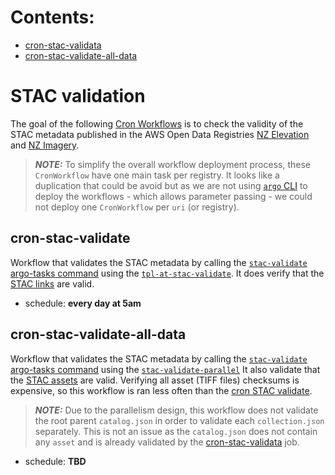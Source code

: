 # Contents:

- [cron-stac-validata](#cron-stac-validate)
- [cron-stac-validate-all-data](#cron-stac-validate-all-data)

# STAC validation

The goal of the following [Cron Workflows](https://argo-workflows.readthedocs.io/en/stable/cron-workflows/) is to check the validity of the STAC metadata published in the AWS Open Data Registries [NZ Elevation](https://registry.opendata.aws/nz-elevation/) and [NZ Imagery](https://registry.opendata.aws/nz-imagery/).

> **_NOTE:_** To simplify the overall workflow deployment process, these `CronWorkflow` have one main task per registry. It looks like a duplication that could be avoid but as we are not using [`argo` CLI](https://argo-workflows.readthedocs.io/en/stable/walk-through/argo-cli/) to deploy the workflows - which allows parameter passing - we could not deploy one `CronWorkflow` per `uri` (or registry).

## cron-stac-validate

Workflow that validates the STAC metadata by calling the [`stac-validate` argo-tasks command](https://github.com/linz/topo-workflows/blob/master/templates/argo-tasks/README.md#argo-tasksstac-validate) using the [`tpl-at-stac-validate`](https://github.com/linz/topo-workflows/blob/master/templates/argo-tasks/README.md#argo-tasksstac-validate). It does verify that the [STAC links](https://github.com/radiantearth/stac-spec/blob/master/collection-spec/collection-spec.md#link-object) are valid.

- schedule: **every day at 5am**

## cron-stac-validate-all-data

Workflow that validates the STAC metadata by calling the [`stac-validate` argo-tasks command](https://github.com/linz/topo-workflows/blob/master/templates/argo-tasks/README.md#argo-tasksstac-validate) using the [`stac-validate-parallel`](https://github.com/linz/topo-workflows/blob/master/workflows/stac/README.md#stac-validate-parallel)
It also validate that the [STAC assets](https://github.com/radiantearth/stac-spec/blob/master/item-spec/item-spec.md#assets) are valid. Verifying all asset (TIFF files) checksums is expensive, so this workflow is ran less often than the [cron STAC validate](#cron-stac-validate).

> **_NOTE:_** Due to the parallelism design, this workflow does not validate the root parent `catalog.json` in order to validate each `collection.json` separately. This is not an issue as the `catalog.json` does not contain any `asset` and is already validated by the [cron-stac-validata](#cron-stac-validate) job.

- schedule: **TBD**
